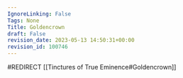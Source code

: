 ```yaml
---
IgnoreLinking: False
Tags: None
Title: Goldencrown
draft: False
revision_date: 2023-05-13 14:50:31+00:00
revision_id: 100746
---
```


#REDIRECT [[Tinctures of True Eminence#Goldencrown]]